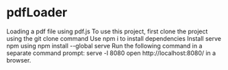 # pdfLoader
Loading a pdf file using pdf.js
To use this project, first clone the project using the git clone command
Use npm i to install dependencies
Install serve npm using npm install --global serve
Run the following command in a separate command prompt:
serve -l 8080
open http://localhost:8080/ in a browser.
